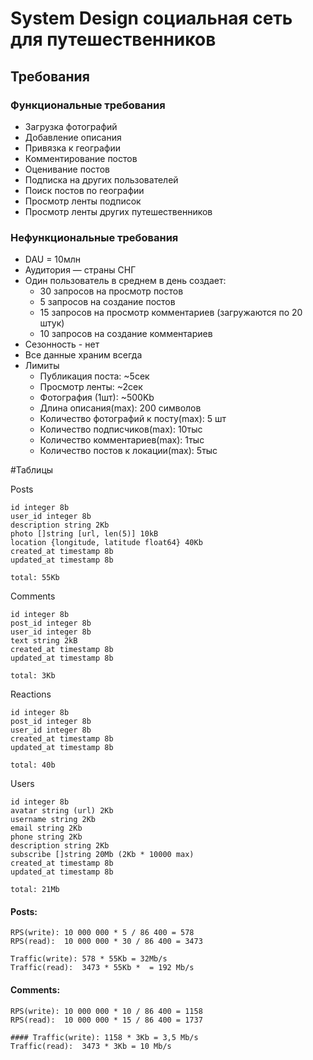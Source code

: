 # System Design социальная сеть для путешественников

## Требования

### Функциональные требования
- Загрузка фотографий
- Добавление описания
- Привязка к географии
- Комментирование постов
- Оценивание постов
- Подписка на других пользователей
- Поиск постов по географии
- Просмотр ленты подписок
- Просмотр ленты других путешественников

### Нефункциональные требования
- DAU = 10млн
- Аудитория — страны СНГ
- Один пользователь в среднем в день создает:
  - 30 запросов на просмотр постов
  - 5 запросов на создание постов
  - 15 запросов на просмотр комментариев (загружаются по 20 штук)
  - 10 запросов на создание комментариев
- Сезонность - нет
- Все данные храним всегда
- Лимиты
  - Публикация поста: ~5сек
  - Просмотр ленты: ~2сек
  - Фотография (1шт): ~500Kb
  - Длина описания(max): 200 символов
  - Количество фотографий к посту(max): 5 шт
  - Количество подписчиков(max): 10тыс
  - Количество комментариев(max): 1тыс
  - Количество постов к локации(max): 5тыс

#Таблицы

Posts
```
id integer 8b
user_id integer 8b
description string 2Kb
photo []string [url, len(5)] 10kB
location {longitude, latitude float64} 40Kb
created_at timestamp 8b
updated_at timestamp 8b

total: 55Kb
```

Comments
```
id integer 8b
post_id integer 8b
user_id integer 8b
text string 2kB
created_at timestamp 8b
updated_at timestamp 8b

total: 3Kb
```

Reactions
```
id integer 8b
post_id integer 8b
user_id integer 8b
created_at timestamp 8b
updated_at timestamp 8b

total: 40b
```

Users
```
id integer 8b
avatar string (url) 2Kb
username string 2Kb
email string 2Kb
phone string 2Kb
description string 2Kb
subscribe []string 20Mb (2Kb * 10000 max)
created_at timestamp 8b
updated_at timestamp 8b

total: 21Mb
```

#### Posts:
```
RPS(write): 10 000 000 * 5 / 86 400 = 578
RPS(read):  10 000 000 * 30 / 86 400 = 3473

Traffic(write): 578 * 55Kb = 32Mb/s
Traffic(read):  3473 * 55Kb *  = 192 Mb/s
```

#### Comments:
```
RPS(write): 10 000 000 * 10 / 86 400 = 1158
RPS(read):  10 000 000 * 15 / 86 400 = 1737

#### Traffic(write): 1158 * 3Kb = 3,5 Mb/s
Traffic(read):  3473 * 3Kb = 10 Mb/s
```